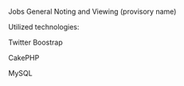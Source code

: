 Jobs General Noting and Viewing
(provisory name)


Utilized technologies:

Twitter Boostrap

CakePHP

MySQL
